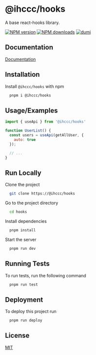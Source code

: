 
# @ihccc/hooks

A base react-hooks library.

[![NPM version](https://img.shields.io/npm/v/@ihccc/hooks.svg?style=flat)](https://npmjs.org/package/@ihccc/hooks)
[![NPM downloads](http://img.shields.io/npm/dm/@ihccc/hooks.svg?style=flat)](https://npmjs.org/package/@ihccc/hooks)
[![dumi](https://img.shields.io/badge/docs%20by-dumi-blue)](https://github.com/umijs/dumi)
## Documentation

[Documentation](https://ihccc/hooks)


## Installation

Install `@ihccc/hooks` with npm

```bash
  pnpm i @ihccc/hooks
```

## Usage/Examples

```javascript
import { useApi } from '@ihccc/hooks'

function UserList() {
  const users = useApi(getAllUser, {
    auto: true
  });

  // ...
}
```

## Run Locally

Clone the project

```bash
  git clone https://@ihccc/hooks
```

Go to the project directory

```bash
  cd hooks
```

Install dependencies

```bash
  pnpm install
```

Start the server

```bash
  pnpm run dev
```

## Running Tests

To run tests, run the following command

```bash
  pnpm run test
```


## Deployment

To deploy this project run

```bash
  pnpm run deploy
```


## License

[MIT](https://choosealicense.com/licenses/mit/)

